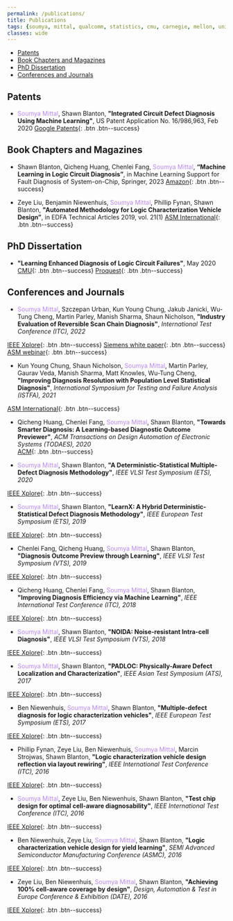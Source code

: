 ```yaml
---
permalink: /publications/
title: Publications
tags: {soumya, mittal, qualcomm, statistics, cmu, carnegie, mellon, university, diagnosis, atpg, yield, failure, pfa, machine learning, graduate, phd, roorkee, intel, globalfoundries}
classes: wide
---
```


+ [Patents](#patent)
+ [Book Chapters and Magazines](#book)
+ [PhD Dissertation](#dissertation)
+ [Conferences and Journals](#conference)

## <a name="patent"></a>Patents
+ <span style="color:#BB86FC">Soumya Mittal</span>, Shawn Blanton, **"Integrated Circuit Defect Diagnosis Using Machine Learning"**, US Patent Application No. 16/986,963, Feb 2020
  [Google Patents](https://patents.google.com/patent/US20210042644A1/en){: .btn .btn--success}

## <a name="book"></a>Book Chapters and Magazines
+ Shawn Blanton, Qicheng Huang, Chenlei Fang, <span style="color:#BB86FC">Soumya Mittal</span>, **“Machine Learning in Logic Circuit Diagnosis”**, in Machine Learning Support for Fault Diagnosis of System-on-Chip, Springer, 2023
  [Amazon](https://www.amazon.com/Machine-Learning-Support-Diagnosis-System/dp/3031196384){: .btn .btn--success}

+ Zeye Liu, Benjamin Niewenhuis, <span style="color:#BB86FC">Soumya Mittal</span>, Phillip Fynan, Shawn Blanton, **"Automated Methodology for Logic Characterization Vehicle Design”**, in EDFA Technical Articles 2019, vol. 21(1)
  [ASM International](https://www.asminternational.org/web/edfas/news/edfa/-/journal_content/56/10192/36324098/MAGAZINE){: .btn .btn--success}

## <a name="dissertation"></a>PhD Dissertation

+ **"Learning Enhanced Diagnosis of Logic Circuit Failures"**, May 2020
  [CMU](https://kilthub.cmu.edu/articles/thesis/Learning_Enhanced_Diagnosis_of_Logic_Circuit_Failures/11962164){: .btn .btn--success}
  [Proquest](https://www.proquest.com/docview/2385344942){: .btn .btn--success}

## <a name="conference"></a>Conferences and Journals

+ <span style="color:#BB86FC">Soumya Mittal</span>, Szczepan Urban, Kun Young Chung, Jakub Janicki, Wu-Tung Cheng, Martin Parley, Manish Sharma, Shaun Nicholson, **"Industry Evaluation of Reversible Scan Chain Diagnosis"**, *International Test Conference (ITC), 2022*

[IEEE Xplore](https://scholar.google.com/citations?view_op=view_citation&hl=en&user=wIoS-CYAAAAJ&sortby=pubdate&citation_for_view=wIoS-CYAAAAJ:yD5IFk8b50cC){: .btn .btn--success}
[Siemens white paper](https://resources.sw.siemens.com/en-US/white-paper-reversible-chain-diagnosis){: .btn .btn--success}
[ASM webinar](https://connect.asminternational.org/httpswwwasminternationalorgconferencesmain/event-description?CalendarEventKey=23263b8e-62f1-43c9-b05e-45c591dc7a84&CommunityKey=660ccc7a-23db-49ab-9050-98de6eef271d&Home=%2fhttpswwwasminternationalorgconferencesmain%2fevent-description){: .btn .btn--success}

+ Kun Young Chung, Shaun Nicholson, <span style="color:#BB86FC">Soumya Mittal</span>, Martin Parley, Gaurav Veda, Manish Sharma, Matt Knowles, Wu-Tung Cheng, **"Improving Diagnosis Resolution with Population Level Statistical Diagnosis"**, *International Symposium for Testing and Failure Analysis (ISTFA), 2021*  

[ASM International](https://dl.asminternational.org/istfa/proceedings-abstract/ISTFA2021/84215/388/18305){: .btn .btn--success}

+ Qicheng Huang, Chenlei Fang, <span style="color:#BB86FC">Soumya Mittal</span>, Shawn Blanton, **"Towards Smarter Diagnosis: A Learning-based Diagnostic Outcome Previewer"**, *ACM Transactions on Design Automation of Electronic Systems (TODAES), 2020*   
[ACM](https://dl.acm.org/doi/abs/10.1145/3398267){: .btn .btn--success}

+ <span style="color:#BB86FC">Soumya Mittal</span>, Shawn Blanton, **"A Deterministic-Statistical Multiple-Defect Diagnosis Methodology"**, *IEEE VLSI Test Symposium (ETS), 2020*   

[IEEE Xplore](https://ieeexplore.ieee.org/document/9107603){: .btn .btn--success}

+ <span style="color:#BB86FC">Soumya Mittal</span>, Shawn Blanton, **"LearnX: A Hybrid Deterministic-Statistical Defect Diagnosis Methodology"**, *IEEE European Test Symposium (ETS), 2019*   

[IEEE Xplore](https://ieeexplore.ieee.org/document/8791512){: .btn .btn--success}

+ Chenlei Fang, Qicheng Huang, <span style="color:#BB86FC">Soumya Mittal</span>, Shawn Blanton, **"Diagnosis Outcome Preview through Learning"**, *IEEE VLSI Test Symposium (VTS), 2019*   

[IEEE Xplore](https://ieeexplore.ieee.org/document/8791512){: .btn .btn--success}

+ Qicheng Huang, Chenlei Fang, <span style="color:#BB86FC">Soumya Mittal</span>, Shawn Blanton, **"Improving Diagnosis Efficiency via Machine Learning"**, *IEEE International Test Conference (ITC), 2018*  

[IEEE Xplore](https://ieeexplore.ieee.org/document/8624884){: .btn .btn--success}

+ <span style="color:#BB86FC">Soumya Mittal</span>, Shawn Blanton, **"NOIDA: Noise-resistant Intra-cell Diagnosis"**, *IEEE VLSI Test Symposium (VTS), 2018*  

[IEEE Xplore](https://ieeexplore.ieee.org/document/8368664){: .btn .btn--success}

+ <span style="color:#BB86FC">Soumya Mittal</span>, Shawn Blanton, **"PADLOC: Physically-Aware Defect Localization and Characterization"**, *IEEE Asian Test Symposium (ATS), 2017*  

[IEEE Xplore](https://ieeexplore.ieee.org/document/8267889){: .btn .btn--success}

+ Ben Niewenhuis, <span style="color:#BB86FC">Soumya Mittal</span>, Shawn Blanton, **"Multiple-defect diagnosis for logic characterization vehicles"**, *IEEE European Test Symposium (ETS), 2017*   

[IEEE Xplore](https://ieeexplore.ieee.org/document/7968231){: .btn .btn--success}

+ Phillip Fynan, Zeye Liu, Ben Niewenhuis, <span style="color:#BB86FC">Soumya Mittal</span>, Marcin Strojwas, Shawn Blanton, **"Logic characterization vehicle design reflection via layout rewiring"**, *IEEE International Test Conference (ITC), 2016*  

[IEEE Xplore](https://ieeexplore.ieee.org/document/7805849){: .btn .btn--success}  

+  <span style="color:#BB86FC">Soumya Mittal</span>, Zeye Liu, Ben Niewenhuis, Shawn Blanton, **"Test chip design for optimal cell-aware diagnosability"**, *IEEE International Test Conference (ITC), 2016*  

[IEEE Xplore](https://ieeexplore.ieee.org/document/7805850){: .btn .btn--success}  

+  Ben Niewenhuis, Zeye Liu, <span style="color:#BB86FC">Soumya Mittal</span>, Shawn Blanton, **"Logic characterization vehicle design for yield learning"**, *SEMI Advanced Semiconductor Manufacturing Conference (ASMC), 2016*     

[IEEE Xplore](https://ieeexplore.ieee.org/document/7491080){: .btn .btn--success}

+  Zeye Liu, Ben Niewenhuis, <span style="color:#BB86FC">Soumya Mittal</span>, Shawn Blanton, **"Achieving 100% cell-aware coverage by design"**, *Design, Automation & Test in Europe Conference & Exhibition (DATE), 2016*       

[IEEE Xplore](https://ieeexplore.ieee.org/document/7459289){: .btn .btn--success}
